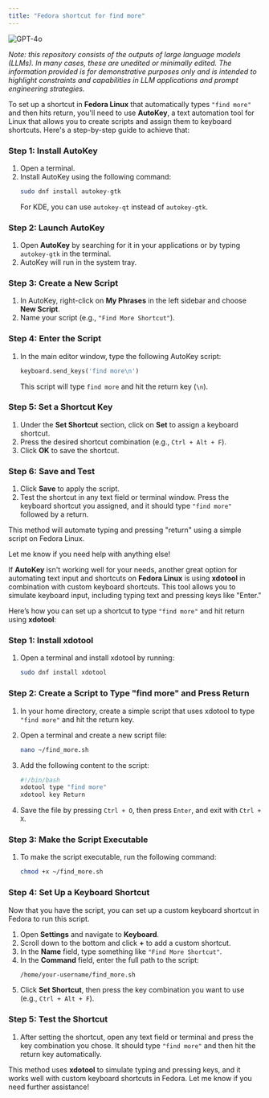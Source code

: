 ```yaml
---
title: "Fedora shortcut for find more"
---
```

![GPT-4o](https://img.shields.io/badge/GPT--4o-3333FF?style=for-the-badge&logo=openai&logoColor=white)



*Note: this repository consists of the outputs of large language models (LLMs). In many cases, these are unedited or minimally edited. The information provided is for demonstrative purposes only and is intended to highlight constraints and capabilities in LLM applications and prompt engineering strategies.*


To set up a shortcut in **Fedora Linux** that automatically types `"find more"` and then hits return, you'll need to use **AutoKey**, a text automation tool for Linux that allows you to create scripts and assign them to keyboard shortcuts. Here's a step-by-step guide to achieve that:

### Step 1: Install AutoKey
1. Open a terminal.
2. Install AutoKey using the following command:
   ```bash
   sudo dnf install autokey-gtk
   ```
   For KDE, you can use `autokey-qt` instead of `autokey-gtk`.

### Step 2: Launch AutoKey
1. Open **AutoKey** by searching for it in your applications or by typing `autokey-gtk` in the terminal.
2. AutoKey will run in the system tray.

### Step 3: Create a New Script
1. In AutoKey, right-click on **My Phrases** in the left sidebar and choose **New Script**.
2. Name your script (e.g., `"Find More Shortcut"`).

### Step 4: Enter the Script
1. In the main editor window, type the following AutoKey script:
   ```python
   keyboard.send_keys('find more\n')
   ```
   This script will type `find more` and hit the return key (`\n`).

### Step 5: Set a Shortcut Key
1. Under the **Set Shortcut** section, click on **Set** to assign a keyboard shortcut.
2. Press the desired shortcut combination (e.g., `Ctrl + Alt + F`).
3. Click **OK** to save the shortcut.

### Step 6: Save and Test
1. Click **Save** to apply the script.
2. Test the shortcut in any text field or terminal window. Press the keyboard shortcut you assigned, and it should type `"find more"` followed by a return.

This method will automate typing and pressing "return" using a simple script on Fedora Linux.

Let me know if you need help with anything else!


If **AutoKey** isn't working well for your needs, another great option for automating text input and shortcuts on **Fedora Linux** is using **xdotool** in combination with custom keyboard shortcuts. This tool allows you to simulate keyboard input, including typing text and pressing keys like "Enter."

Here’s how you can set up a shortcut to type `"find more"` and hit return using **xdotool**:

### Step 1: Install xdotool
1. Open a terminal and install xdotool by running:
   ```bash
   sudo dnf install xdotool
   ```

### Step 2: Create a Script to Type "find more" and Press Return
1. In your home directory, create a simple script that uses xdotool to type `"find more"` and hit the return key.
   
2. Open a terminal and create a new script file:
   ```bash
   nano ~/find_more.sh
   ```

3. Add the following content to the script:
   ```bash
   #!/bin/bash
   xdotool type "find more"
   xdotool key Return
   ```

4. Save the file by pressing `Ctrl + O`, then press `Enter`, and exit with `Ctrl + X`.

### Step 3: Make the Script Executable
1. To make the script executable, run the following command:
   ```bash
   chmod +x ~/find_more.sh
   ```

### Step 4: Set Up a Keyboard Shortcut
Now that you have the script, you can set up a custom keyboard shortcut in Fedora to run this script.

1. Open **Settings** and navigate to **Keyboard**.
2. Scroll down to the bottom and click **+** to add a custom shortcut.
3. In the **Name** field, type something like `"Find More Shortcut"`.
4. In the **Command** field, enter the full path to the script:
   ```bash
   /home/your-username/find_more.sh
   ```
5. Click **Set Shortcut**, then press the key combination you want to use (e.g., `Ctrl + Alt + F`).

### Step 5: Test the Shortcut
1. After setting the shortcut, open any text field or terminal and press the key combination you chose. It should type `"find more"` and then hit the return key automatically.

This method uses **xdotool** to simulate typing and pressing keys, and it works well with custom keyboard shortcuts in Fedora. Let me know if you need further assistance!